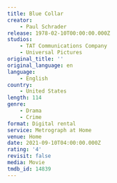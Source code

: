 ```yaml
---
title: Blue Collar
creator:
    - Paul Schrader
release: 1978-02-10T00:00:00.000Z
studios:
    - TAT Communications Company
    - Universal Pictures
original_title: ''
original_language: en
language:
    - English
country:
    - United States
length: 114
genre:
    - Drama
    - Crime
format: Digital rental
service: Metrograph at Home
venue: Home
date: 2021-09-10T04:00:00.000Z
rating: '4'
revisit: false
media: Movie
tmdb_id: 14839
---
```




